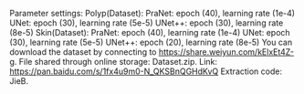 Parameter settings:
Polyp(Dataset):
PraNet: epoch (40), learning rate (1e-4)
UNet: epoch (30), learning rate (5e-5)
UNet++: epoch (30), learning rate (8e-5)
Skin(Dataset):
PraNet: epoch (40), learning rate (1e-4)
UNet: epoch (30), learning rate (5e-5)
UNet++: epoch (20), learning rate (8e-5)
You can download the dataset by connecting to https://share.weiyun.com/kElxEt4Z-g.
File shared through online storage: Dataset.zip.
Link: https://pan.baidu.com/s/1fx4u9m0-N_QKSBnQGHdKvQ Extraction code: JieB.